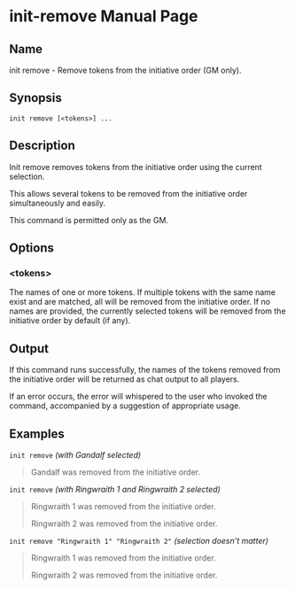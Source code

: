
# init-remove Manual Page

## Name

init remove - Remove tokens from the initiative order (GM only).

## Synopsis

```
init remove [<tokens>] ...
```

## Description

Init remove removes tokens from the initiative order using the current selection.

This allows several tokens to be removed from the initiative order simultaneously and easily.

This command is permitted only as the GM.

## Options

### \<tokens\>
The names of one or more tokens. If multiple tokens with the same name exist and are matched, all will be removed from the initiative order. If no names are provided, the currently selected tokens will be removed from the initiative order by default (if any).

## Output

If this command runs successfully, the names of the tokens removed from the initiative order will be returned as chat output to all players.

If an error occurs, the error will whispered to the user who invoked the command, accompanied by a suggestion of appropriate usage.

## Examples

```init remove``` *(with Gandalf selected)*

> Gandalf was removed from the initiative order.

```init remove``` *(with Ringwraith 1 and Ringwraith 2 selected)*

> Ringwraith 1 was removed from the initiative order.
>
> Ringwraith 2 was removed from the initiative order.

```init remove "Ringwraith 1" "Ringwraith 2"``` *(selection doesn't matter)*

> Ringwraith 1 was removed from the initiative order.
>
> Ringwraith 2 was removed from the initiative order.